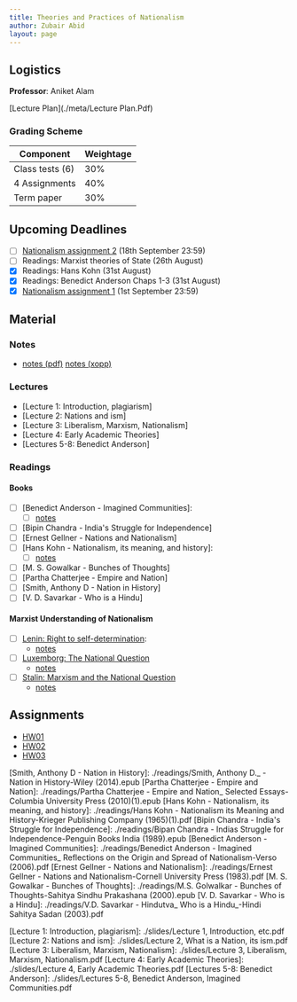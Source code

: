 ```yaml
---
title: Theories and Practices of Nationalism
author: Zubair Abid
layout: page
---
```



## Logistics

**Professor**: Aniket Alam

[Lecture Plan](./meta/Lecture Plan.Pdf)

### Grading Scheme

| Component       | Weightage |
|-----------------|-----------|
| Class tests (6) | 30%       |
| 4 Assignments   | 40%       |
| Term paper      | 30%       |

## Upcoming Deadlines

- [ ] [Nationalism assignment 2](./assign/2) (18th September 23:59)
- [ ] Readings: Marxist theories of State (26th August)
- [X] Readings: Hans Kohn (31st August)
- [X] Readings: Benedict Anderson Chaps 1-3 (31st August)
- [X] [Nationalism assignment 1](./assign/1) (1st September 23:59)

## Material

### Notes

- [notes (pdf)](./Natnotes.pdf) [notes (xopp)](./Natnotes.xopp) 

### Lectures

- [Lecture 1: Introduction, plagiarism]
- [Lecture 2: Nations and ism]
- [Lecture 3: Liberalism, Marxism, Nationalism]
- [Lecture 4: Early Academic Theories]
- [Lectures 5-8: Benedict Anderson]

### Readings

#### Books

- [ ] [Benedict Anderson - Imagined Communities]:
    - [ ] [notes](./readings/benedict)
- [ ] [Bipin Chandra - India's Struggle for Independence]
- [ ] [Ernest Gellner - Nations and Nationalism]
- [ ] [Hans Kohn - Nationalism, its meaning, and history]:
    - [ ] [notes](./readings/kohn)
- [ ] [M. S. Gowalkar - Bunches of Thoughts]
- [ ] [Partha Chatterjee - Empire and Nation]
- [ ] [Smith, Anthony D - Nation in History]
- [ ] [V. D. Savarkar - Who is a Hindu]

#### Marxist Understanding of Nationalism

- [ ] [Lenin: Right to self-determination]:
    - [notes](./readings/lenindet)
- [ ] [Luxemborg: The National Question] 
    - [notes](./readings/luxnat)
- [ ] [Stalin: Marxism and the National Question] 
    - [notes](./readings/stalnat)

## Assignments

- [HW01](./hws/1) 
- [HW02](./hws/2) 
- [HW03](./hws/3) 

[Smith, Anthony D - Nation in History]: ./readings/Smith, Anthony D._ - Nation in History-Wiley (2014).epub
[Partha Chatterjee - Empire and Nation]: ./readings/Partha Chatterjee - Empire and Nation_ Selected Essays-Columbia University Press (2010)(1).epub
[Hans Kohn - Nationalism, its meaning, and history]: ./readings/Hans Kohn - Nationalism its Meaning and History-Krieger Publishing Company (1965)(1).pdf
[Bipin Chandra - India's Struggle for Independence]: ./readings/Bipan Chandra - Indias Struggle for Independence-Penguin Books India (1989).epub
[Benedict Anderson - Imagined Communities]: ./readings/Benedict Anderson - Imagined Communities_ Reflections on the Origin and Spread of Nationalism-Verso (2006).pdf
[Ernest Gellner - Nations and Nationalism]: ./readings/Ernest Gellner - Nations and Nationalism-Cornell University Press (1983).pdf
[M. S. Gowalkar - Bunches of Thoughts]: ./readings/M.S. Golwalkar - Bunches of Thoughts-Sahitya Sindhu Prakashana (2000).epub
[V. D. Savarkar - Who is a Hindu]: ./readings/V.D. Savarkar - Hindutva_ Who is a Hindu_-Hindi Sahitya Sadan (2003).pdf

[Lenin: Right to self-determination]: https://www.marxists.org/archive/lenin/works/1914/self-det/index.htm
[Luxemborg: The National Question]: https://www.marxists.org/archive/luxemburg/1909/national-question/index.htm
[Stalin: Marxism and the National Question]: https://www.marxists.org/reference/archive/stalin/works/1913/03.htm

[Lecture 1: Introduction, plagiarism]: ./slides/Lecture 1, Introduction, etc.pdf
[Lecture 2: Nations and ism]: ./slides/Lecture 2, What is a Nation, its ism.pdf
[Lecture 3: Liberalism, Marxism, Nationalism]: ./slides/Lecture 3, Liberalism, Marxism, Nationalism.pdf
[Lecture 4: Early Academic Theories]: ./slides/Lecture 4, Early Academic Theories.pdf
[Lectures 5-8: Benedict Anderson]: ./slides/Lectures 5-8, Benedict Anderson, Imagined Communities.pdf
